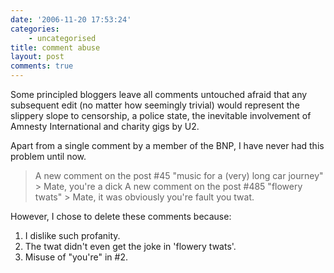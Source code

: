 ```yaml
---
date: '2006-11-20 17:53:24'
categories:
    - uncategorised
title: comment abuse
layout: post
comments: true
---
```

Some principled bloggers leave all comments untouched afraid that any
subsequent edit (no matter how seemingly trivial) would represent the
slippery slope to censorship, a police state, the inevitable involvement
of Amnesty International and charity gigs by U2.

Apart from a single comment by a member of the BNP, I have never had
this problem until now.
> A new comment on the post \#45 "music for a (very) long car journey"
> \> Mate, you're a dick
> A new comment on the post \#485 "flowery twats" \> Mate, it was
> obviously you're fault you twat.

However, I chose to delete these comments because:

1.  I dislike such profanity.
2.  The twat didn't even get the joke in 'flowery twats'.
3.  Misuse of "you're" in \#2.

